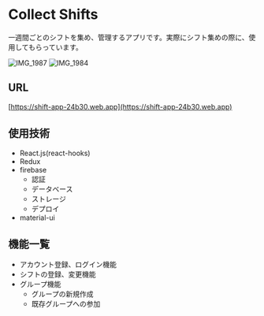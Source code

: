 # Collect Shifts
一週間ごとのシフトを集め、管理するアプリです。実際にシフト集めの際に、使用してもらっています。

![IMG_1987](https://user-images.githubusercontent.com/68856311/102765211-a4f0ef80-43bf-11eb-8b50-c5b1a203c0e5.jpg)
![IMG_1984](https://user-images.githubusercontent.com/68856311/102765226-aae6d080-43bf-11eb-9758-652c06f211e2.jpg)

## URL
[https://shift-app-24b30.web.app](https://shift-app-24b30.web.app)

## 使用技術
- React.js(react-hooks)
- Redux
- firebase
  - 認証
  - データベース
  - ストレージ
  - デプロイ
- material-ui

## 機能一覧
- アカウント登録、ログイン機能
- シフトの登録、変更機能
- グループ機能
  - グループの新規作成
  - 既存グループへの参加